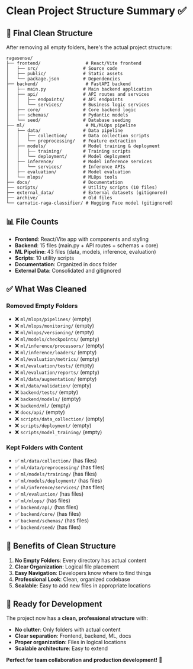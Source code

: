 # Clean Project Structure Summary ✅

## 🎯 **Final Clean Structure**

After removing all empty folders, here's the actual project structure:

```
ragasense/
├── frontend/                 # React/Vite frontend
│   ├── src/                 # Source code
│   ├── public/              # Static assets
│   └── package.json         # Dependencies
├── backend/                  # FastAPI backend
│   ├── main.py              # Main backend application
│   ├── api/                 # API routes and services
│   │   ├── endpoints/       # API endpoints
│   │   └── services/        # Business logic services
│   ├── core/                # Core backend logic
│   ├── schemas/             # Pydantic models
│   └── seed/                # Database seeding
├── ml/                       # ML/MLOps pipeline
│   ├── data/                # Data pipeline
│   │   ├── collection/      # Data collection scripts
│   │   └── preprocessing/   # Feature extraction
│   ├── models/              # Model training & deployment
│   │   ├── training/        # Training scripts
│   │   └── deployment/      # Model deployment
│   ├── inference/           # Model inference services
│   │   └── services/        # Inference APIs
│   ├── evaluation/          # Model evaluation
│   └── mlops/               # MLOps tools
├── docs/                    # Documentation
├── scripts/                 # Utility scripts (10 files)
├── external_data/           # External datasets (gitignored)
├── archive/                 # Old files
└── carnatic-raga-classifier/ # Hugging Face model (gitignored)
```

## 📊 **File Counts**

- **Frontend**: React/Vite app with components and styling
- **Backend**: 15 files (main.py + API routes + schemas + core)
- **ML Pipeline**: 43 files (data, models, inference, evaluation)
- **Scripts**: 10 utility scripts
- **Documentation**: Organized in docs folder
- **External Data**: Consolidated and gitignored

## ✅ **What Was Cleaned**

### **Removed Empty Folders**
- ❌ `ml/mlops/pipelines/` (empty)
- ❌ `ml/mlops/monitoring/` (empty)
- ❌ `ml/mlops/versioning/` (empty)
- ❌ `ml/models/checkpoints/` (empty)
- ❌ `ml/inference/processors/` (empty)
- ❌ `ml/inference/loaders/` (empty)
- ❌ `ml/evaluation/metrics/` (empty)
- ❌ `ml/evaluation/tests/` (empty)
- ❌ `ml/evaluation/reports/` (empty)
- ❌ `ml/data/augmentation/` (empty)
- ❌ `ml/data/validation/` (empty)
- ❌ `backend/tests/` (empty)
- ❌ `backend/models/` (empty)
- ❌ `backend/ml/` (empty)
- ❌ `docs/api/` (empty)
- ❌ `scripts/data_collection/` (empty)
- ❌ `scripts/deployment/` (empty)
- ❌ `scripts/model_training/` (empty)

### **Kept Folders with Content**
- ✅ `ml/data/collection/` (has files)
- ✅ `ml/data/preprocessing/` (has files)
- ✅ `ml/models/training/` (has files)
- ✅ `ml/models/deployment/` (has files)
- ✅ `ml/inference/services/` (has files)
- ✅ `ml/evaluation/` (has files)
- ✅ `ml/mlops/` (has files)
- ✅ `backend/api/` (has files)
- ✅ `backend/core/` (has files)
- ✅ `backend/schemas/` (has files)
- ✅ `backend/seed/` (has files)

## 🎉 **Benefits of Clean Structure**

1. **No Empty Folders**: Every directory has actual content
2. **Clear Organization**: Logical file placement
3. **Easy Navigation**: Developers know where to find things
4. **Professional Look**: Clean, organized codebase
5. **Scalable**: Easy to add new files in appropriate locations

## 🚀 **Ready for Development**

The project now has a **clean, professional structure** with:
- **No clutter**: Only folders with actual content
- **Clear separation**: Frontend, backend, ML, docs
- **Proper organization**: Files in logical locations
- **Scalable architecture**: Easy to extend

**Perfect for team collaboration and production development!** 🎯
